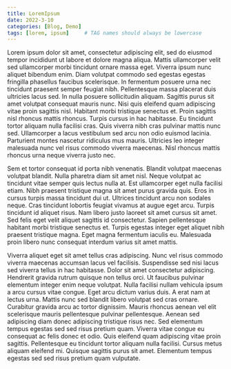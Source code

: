 ```yaml
---
title: LoremIpsum
date: 2022-3-10
categories: [Blog, Demo]
tags: [lorem, ipsum]     # TAG names should always be lowercase
---
```


Lorem ipsum dolor sit amet, consectetur adipiscing elit, sed do eiusmod tempor incididunt ut labore et dolore magna aliqua. Mattis ullamcorper velit sed ullamcorper morbi tincidunt ornare massa eget. Viverra ipsum nunc aliquet bibendum enim. Diam volutpat commodo sed egestas egestas fringilla phasellus faucibus scelerisque. In fermentum posuere urna nec tincidunt praesent semper feugiat nibh. Pellentesque massa placerat duis ultricies lacus sed. In nulla posuere sollicitudin aliquam. Sagittis purus sit amet volutpat consequat mauris nunc. Nisi quis eleifend quam adipiscing vitae proin sagittis nisl. Habitant morbi tristique senectus et. Proin sagittis nisl rhoncus mattis rhoncus. Turpis cursus in hac habitasse. Eu tincidunt tortor aliquam nulla facilisi cras. Quis viverra nibh cras pulvinar mattis nunc sed. Ullamcorper a lacus vestibulum sed arcu non odio euismod lacinia. Parturient montes nascetur ridiculus mus mauris. Ultricies leo integer malesuada nunc vel risus commodo viverra maecenas. Nisl rhoncus mattis rhoncus urna neque viverra justo nec.

Sem et tortor consequat id porta nibh venenatis. Blandit volutpat maecenas volutpat blandit. Nulla pharetra diam sit amet nisl. Neque volutpat ac tincidunt vitae semper quis lectus nulla at. Est ullamcorper eget nulla facilisi etiam. Nibh praesent tristique magna sit amet purus gravida quis. Eros in cursus turpis massa tincidunt dui ut. Ultrices tincidunt arcu non sodales neque. Cras tincidunt lobortis feugiat vivamus at augue eget arcu. Turpis tincidunt id aliquet risus. Nam libero justo laoreet sit amet cursus sit amet. Sed felis eget velit aliquet sagittis id consectetur. Sapien pellentesque habitant morbi tristique senectus et. Turpis egestas integer eget aliquet nibh praesent tristique magna. Eget magna fermentum iaculis eu. Malesuada proin libero nunc consequat interdum varius sit amet mattis.

Viverra aliquet eget sit amet tellus cras adipiscing. Nunc vel risus commodo viverra maecenas accumsan lacus vel facilisis. Suspendisse sed nisi lacus sed viverra tellus in hac habitasse. Dolor sit amet consectetur adipiscing. Hendrerit gravida rutrum quisque non tellus orci. Ut faucibus pulvinar elementum integer enim neque volutpat. Nulla facilisi nullam vehicula ipsum a arcu cursus vitae congue. Eget arcu dictum varius duis. A erat nam at lectus urna. Mattis nunc sed blandit libero volutpat sed cras ornare. Curabitur gravida arcu ac tortor dignissim. Mauris rhoncus aenean vel elit scelerisque mauris pellentesque pulvinar pellentesque. Aenean sed adipiscing diam donec adipiscing tristique risus nec. Sed elementum tempus egestas sed sed risus pretium quam. Viverra vitae congue eu consequat ac felis donec et odio. Quis eleifend quam adipiscing vitae proin sagittis. Pellentesque eu tincidunt tortor aliquam nulla facilisi. Cursus metus aliquam eleifend mi. Quisque sagittis purus sit amet. Elementum tempus egestas sed sed risus pretium quam vulputate.

